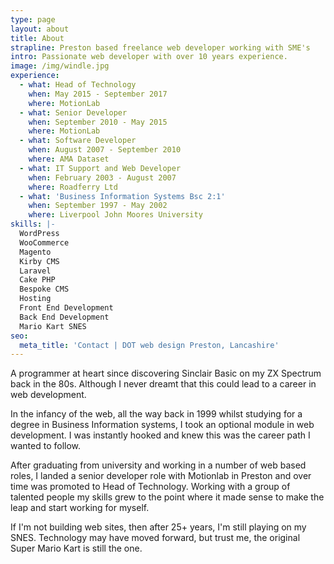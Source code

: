 ```yaml
---
type: page
layout: about
title: About
strapline: Preston based freelance web developer working with SME's
intro: Passionate web developer with over 10 years experience.
image: /img/windle.jpg
experience:
  - what: Head of Technology
    when: May 2015 - September 2017
    where: MotionLab
  - what: Senior Developer
    when: September 2010 - May 2015
    where: MotionLab
  - what: Software Developer
    when: August 2007 - September 2010
    where: AMA Dataset
  - what: IT Support and Web Developer
    when: February 2003 - August 2007
    where: Roadferry Ltd
  - what: 'Business Information Systems Bsc 2:1'
    when: September 1997 - May 2002
    where: Liverpool John Moores University
skills: |-
  WordPress
  WooCommerce
  Magento
  Kirby CMS
  Laravel
  Cake PHP
  Bespoke CMS
  Hosting
  Front End Development
  Back End Development
  Mario Kart SNES
seo:
  meta_title: 'Contact | DOT web design Preston, Lancashire'
---
```

A programmer at heart since discovering Sinclair Basic on my ZX Spectrum back in the 80s. Although I never dreamt that this could lead to a career in web development.

In the infancy of the web, all the way back in 1999 whilst studying for a degree in Business Information systems, I took an optional module in web development. I was instantly hooked and knew this was the career path I wanted to follow.

After graduating from university and working in a number of web based roles,  I landed a senior developer role with Motionlab in Preston and over time was promoted to Head of Technology.  Working with a group of talented people my skills grew to the point where it made sense to make the leap and start working for myself.

If I'm not building web sites, then after 25+ years, I'm still playing on my SNES. Technology may have moved forward, but trust me, the original Super Mario Kart is still the one.

